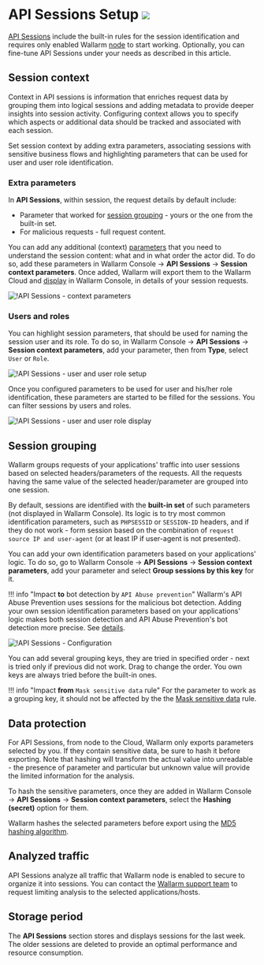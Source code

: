 # API Sessions Setup <a href="../../about-wallarm/subscription-plans/#waap-and-advanced-api-security"><img src="../../images/api-security-tag.svg" style="border: none;"></a>

[API Sessions](overview.md) include the built-in rules for the session identification and requires only enabled Wallarm [node](../about-wallarm/overview.md#how-wallarm-works) to start working. Optionally, you can fine-tune API Sessions under your needs as described in this article.

## Session context

Context in API sessions is information that enriches request data by grouping them into logical sessions and adding metadata to provide deeper insights into session activity. Configuring context allows you to specify which aspects or additional data should be tracked and associated with each session.

Set session context by adding extra parameters, associating sessions with sensitive business flows and highlighting parameters that can be used for user and user role identification.

### Extra parameters

In **API Sessions**, within session, the request details by default include: 

* Parameter that worked for [session grouping](#session-grouping) - yours or the one from the built-in set.
* For malicious requests - full request content.

You can add any additional (context) [parameters](../user-guides/rules/request-processing.md) that you need to understand the session content: what and in what order the actor did. To do so, add these parameters in Wallarm Console → **API Sessions** → **Session context parameters**. Once added, Wallarm will export them to the Wallarm Cloud and [display](#data-protection) in Wallarm Console, in details of your session requests.

![!API Sessions - context parameters](../images/api-sessions/api-sessions-context-parameters.png)

<!--### Sensitive business flows

You can associate sessions with sensitive business flows. To do so, in Wallarm Console → **API Sessions** → **Session context parameters**, add your parameter and select **Context** for it.

![!API Sessions - sensitive business flows](../images/api-sessions/api-sessions-sbf-select.png)
-->

### Users and roles

You can highlight session parameters, that should be used for naming the session user and its role. To do so, in Wallarm Console → **API Sessions** → **Session context parameters**, add your parameter, then from **Type**, select `User` or `Role`.

![!API Sessions - user and user role setup](../images/api-sessions/api-sessions-user-role-select.png)

Once you configured parameters to be used for user and his/her role identification, these parameters are started to be filled for the sessions. You can filter sessions by users and roles.

![!API Sessions - user and user role display](../images/api-sessions/api-sessions-user-role-display.png)

## Session grouping

Wallarm groups requests of your applications' traffic into user sessions based on selected headers/parameters of the requests. All the requests having the same value of the selected header/parameter are grouped into one session.

By default, sessions are identified with the **built-in set** of such parameters (not displayed in Wallarm Console). Its logic is to try most common identification parameters, such as `PHPSESSID` or `SESSION-ID` headers, and if they do not work - form session based on the combination of `request source IP and user-agent` (or at least IP if user-agent is not presented).

You can add your own identification parameters based on your applications' logic. To do so, go to Wallarm Console → **API Sessions** → **Session context parameters**, add your parameter and select **Group sessions by this key** for it.

!!! info "Impact **to** bot detection by `API Abuse prevention`"
    Wallarm's API Abuse Prevention uses sessions for the malicious bot detection. Adding your own session identification parameters based on your applications' logic makes both session detection and API Abuse Prevention's bot detection more precise. See [details](overview.md#api-sessions-and-api-abuse-prevention).

![!API Sessions - Configuration](../images/api-sessions/api-sessions-settings.png)

You can add several grouping keys, they are tried in specified order - next is tried only if previous did not work. Drag to change the order. You own keys are always tried before the built-in ones.

!!! info "Impact **from** `Mask sensitive data` rule"
    For the parameter to work as a grouping key, it should not be affected by the the [Mask sensitive data](../user-guides/rules/sensitive-data-rule.md) rule.

## Data protection

For API Sessions, from node to the Cloud, Wallarm only exports parameters selected by you. If they contain sensitive data, be sure to hash it before exporting. Note that hashing will transform the actual value into unreadable - the presence of parameter and particular but unknown value will provide the limited information for the analysis.

To hash the sensitive parameters, once they are added in Wallarm Console → **API Sessions** → **Session context parameters**, select the **Hashing (secret)** option for them.

Wallarm hashes the selected parameters before export using the [MD5 hashing algorithm](https://en.wikipedia.org/wiki/MD5).

## Analyzed traffic

API Sessions analyze all traffic that Wallarm node is enabled to secure to organize it into sessions. You can contact the [Wallarm support team](mailto:support@wallarm.com) to request limiting analysis to the selected applications/hosts.

## Storage period

The **API Sessions** section stores and displays sessions for the last week. The older sessions are deleted to provide an optimal performance and resource consumption.
